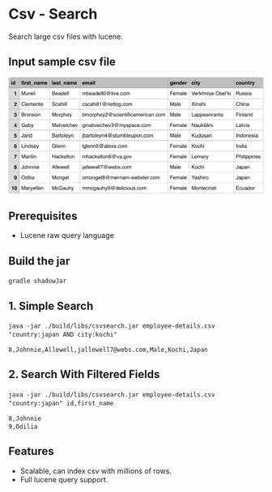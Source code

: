 # Csv - Search
Search large csv files with lucene.

## Input sample csv file
![Input Csv File](etc/images/employee-details.png)

## Prerequisites
- Lucene raw query language

## Build the jar
`gradle shadowJar`

## 1. Simple Search
`java -jar ./build/libs/csvsearch.jar employee-details.csv "country:japan AND city:kochi"`

```csv
8,Johnnie,Allewell,jallewell7@webs.com,Male,Kochi,Japan
```


## 2. Search With Filtered Fields
`java -jar ./build/libs/csvsearch.jar employee-details.csv "country:japan" id,first_name`

```csv
8,Johnnie
9,Odilia
```

## Features
- Scalable, can index csv with millions of rows.
- Full lucene query support.
